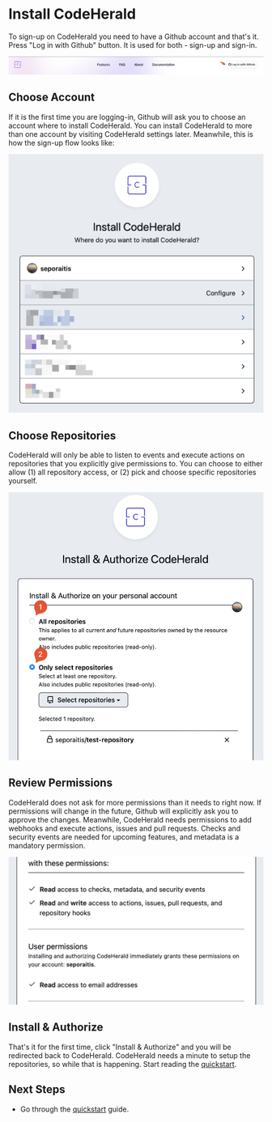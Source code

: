 # Install CodeHerald

To sign-up on CodeHerald you need to have a Github account and that's it. Press
"Log in with Github" button. It is used for both - sign-up and sign-in.

![Screenshot showing Login with Github](images/install/login-with-github.png)

## Choose Account

If it is the first time you are logging-in, Github will ask you to choose an
account where to install CodeHerald. You can install CodeHerald to more than one
account by visiting CodeHerald settings later. Meanwhile, this is how the
sign-up flow looks like:

![Screenshot showing account choice](images/install/choose-account.png ':size=400x394')

## Choose Repositories

CodeHerald will only be able to listen to events and execute actions on
repositories that you explicitly give permissions to. You can choose to either
allow (1) all repository access, or (2) pick and choose specific repositories
yourself.

![Screenshot showing repository selection](images/install/select-repositories.png ':size=400x380')

## Review Permissions

CodeHerald does not ask for more permissions than it needs to right now. If
permissions will change in the future, Github will explicitly ask you to approve
the changes. Meanwhile, CodeHerald needs permissions to add webhooks and execute
actions, issues and pull requests. Checks and security events are needed for
upcoming features, and metadata is a mandatory permission.

![Screenshot of permission request](images/install/permissions.png ':size=400x232')

## Install & Authorize

That's it for the first time, click "Install & Authorize" and you will be
redirected back to CodeHerald. CodeHerald needs a minute to setup the
repositories, so while that is happening. Start reading the
[quickstart](quickstart.md).


## Next Steps

* Go through the [quickstart](quickstart.md) guide.